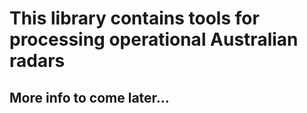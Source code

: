 # This library contains tools for processing operational Australian radars
## More info to come later...